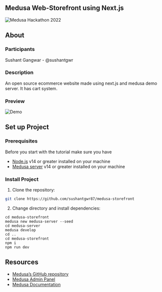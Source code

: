 ## Medusa Web-Storefront using Next.js
![Medusa Hackathon 2022](./Medusa_Cover.jpg)

## About

### Participants
Sushant Gangwar - @sushantgwr

### Description

An open source ecommerce website made using next.js and medusa demo server. It has cart system.

### Preview

![Demo](https://s5.gifyu.com/images/Screen_Recording_2022-09-01_at_11.13.49_PM_1-online-video-cutter.com-1-1.gif)


## Set up Project

### Prerequisites
Before you start with the tutorial make sure you have

- [Node.js](https://nodejs.org/en/) v14 or greater installed on your machine
- [Medusa server](https://docs.medusajs.com/quickstart/quick-start/) v14 or greater installed on your machine

### Install Project

1. Clone the repository:

```bash
git clone https://github.com/sushantgwr87/medusa-storefront
```

2. Change directory and install dependencies:

```
cd medusa-storefront
medusa new medusa-server --seed
cd medusa-server
medusa develop
cd ..
cd medusa-storefront
npm i
npm run dev
```

## Resources
- [Medusa’s GitHub repository](https://github.com/medusajs/medusa)
- [Medusa Admin Panel](https://github.com/medusajs/admin)
- [Medusa Documentation](https://docs.medusajs.com/)

